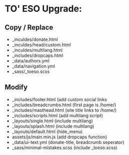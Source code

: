 # TO' ESO Upgrade:

## Copy / Replace

 - _inculdes/donate.html
 - _inculdes/head/custom.html
 - _inculdes/multilang.html
 - _includes/dropcaps.html
 - _data/authors.yml
 - _data/navigation.yml
 - _sass/_toeso.scss

## Modify

 - _includes/footer.html (add custom social links
 - _includes/breadcrumbs.html (first page is /home/)
 - _includes/masthead.html (site title links to /home/)
 - _includes/scripts.html (add multilang script)
 - _layouts/single.html (include multilang)
 - _layouts/splash.html (include multilang)
 - _layouts/default.html (hide_menu)
 - assets/js/main.min.js (add dropcaps function)
 - _data/ui-text.yml (donate-title, breadcrumb seperator)
 - _sass/minimal-mistakes.scss (include _toeso.scss)
 